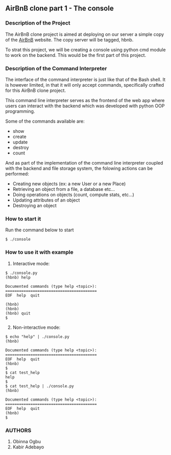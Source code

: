 ## AirBnB clone part 1 - The console

### Description of the Project 
The AirBnB clone project is aimed at deploying on our server a simple copy of the [AirBnB](https://www.airbnb.com) website. The copy server will be tagged, hbnb.

To strat this project, we will be creating a console using python cmd module to work on the backend. This would be the first part of this project.

### Description of the Command Interpreter
The interface of the command interpreter is just like that of the Bash shell. It is however limited, in that it will only accept commands, specifically crafted for this AirBnB clone project.

This command line interpreter serves as the frontend of the web app where users can interact with the backend which was developed with python OOP programming.

Some of the commands available are:
- show
- create
- update
- destroy
- count

And as part of the implementation of the command line interpreter coupled with the backend and file storage system, the folowing actions can be performed:
-   Creating new objects (ex: a new User or a new Place)
-   Retrieving an object from a file, a database etc…
-   Doing operations on objects (count, compute stats, etc…)
-   Updating attributes of an object
-   Destroying an object  

### How to start it
Run the command below to start
```
$ ./console
```
### How to use it with example
1. Interactive mode:
```
$ ./console.py
(hbnb) help

Documented commands (type help <topic>):
========================================
EOF  help  quit

(hbnb) 
(hbnb) 
(hbnb) quit
$
```
2. Non-interactive mode:
```
$ echo "help" | ./console.py
(hbnb)

Documented commands (type help <topic>):
========================================
EOF  help  quit
(hbnb) 
$
$ cat test_help
help
$
$ cat test_help | ./console.py
(hbnb)

Documented commands (type help <topic>):
========================================
EOF  help  quit
(hbnb) 
$
```

### AUTHORS
1. Obinna Ogbu
2. Kabir Adebayo
